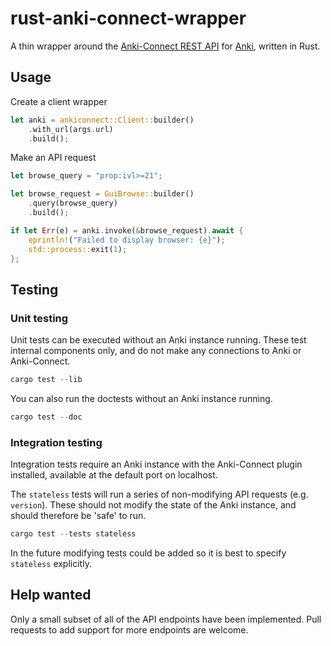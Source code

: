 # rust-anki-connect-wrapper

A thin wrapper around the [Anki-Connect REST API](https://git.sr.ht/~foosoft/anki-connect) for [Anki](https://apps.ankiweb.net/), written in Rust.

## Usage

Create a client wrapper

```rust
let anki = ankiconnect::Client::builder()
    .with_url(args.url)
    .build();
```

Make an API request

```rust
let browse_query = "prop:ivl>=21";

let browse_request = GuiBrowse::builder()
    .query(browse_query)
    .build();

if let Err(e) = anki.invoke(&browse_request).await {
    eprintln!("Failed to display browser: {e}");
    std::process::exit(1);
};
```

## Testing

### Unit testing

Unit tests can be executed without an Anki instance running. These test internal components only, and do not make any connections to Anki or Anki-Connect.

```rust
cargo test --lib
```

You can also run the doctests without an Anki instance running.

```rust
cargo test --doc
```

### Integration testing

Integration tests require an Anki instance with the Anki-Connect plugin installed, available at the default port on localhost.

The `stateless` tests will run a series of non-modifying API requests (e.g. `version`). These should not modify the state of the Anki instance, and should therefore be 'safe' to run.

```rust
cargo test --tests stateless
```

In the future modifying tests could be added so it is best to specify `stateless` explicitly.

## Help wanted

Only a small subset of all of the API endpoints have been implemented. Pull requests to add support for more endpoints are welcome.

